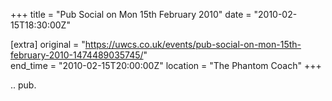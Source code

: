 +++
title = "Pub Social on Mon 15th February 2010"
date = "2010-02-15T18:30:00Z"

[extra]
original = "https://uwcs.co.uk/events/pub-social-on-mon-15th-february-2010-1474489035745/"    
end_time = "2010-02-15T20:00:00Z"
location = "The Phantom Coach"
+++

.. pub.

